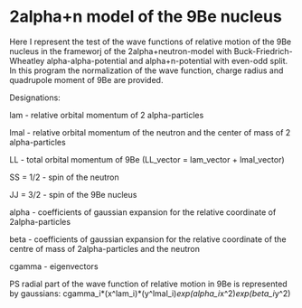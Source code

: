 # 2alpha+n model of the 9Be nucleus
Here I represent the test of the wave functions of relative motion of the 9Be nucleus in the frameworj of the 2alpha+neutron-model with Buck-Friedrich-Wheatley alpha-alpha-potential and alpha+n-potential with even-odd split. In this program the normalization of the wave function, charge radius and quadrupole moment of 9Be are provided.

Designations: 

lam - relative orbital momentum of 2 alpha-particles

lmal - relative orbital momentum of the neutron and the center of mass of 2 alpha-particles
              
LL - total orbital momentum of 9Be (LL_vector = lam_vector + lmal_vector)

SS = 1/2 - spin of the neutron

JJ = 3/2 - spin of the 9Be nucleus

alpha - coefficients of gaussian expansion for the relative coordinate of 2alpha-particles

beta - coefficients of gaussian expansion for the relative coordinate of the centre of mass of 2alpha-particles and the neutron

cgamma - eigenvectors

PS radial part of the wave function of relative motion in 9Be is represented by gaussians: cgamma_i*(x^lam_i)*(y^lmal_i)*exp(alpha_i*x^2)*exp(beta_i*y^2) 
